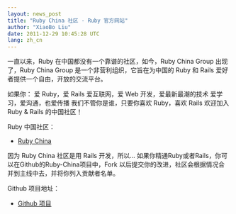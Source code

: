 ```yaml
---
layout: news_post
title: "Ruby China 社区 - Ruby 官方网站"
author: "XiaoBo Liu"
date: 2011-12-29 10:45:28 UTC
lang: zh_cn
---
```


一直以来，Ruby 在中国都没有一个靠谱的社区，如今，Ruby China Group 出现了，Ruby China Group
是一个非营利组织，它旨在为中国的 Ruby 和 Rails 爱好者提供一个自由，开放的交流平台。

如果你： 爱 Ruby，爱 Rails 爱互联网，爱 Web 开发，爱最新最潮的技术 爱学习，爱沟通，也爱传播 我们不管你是谁，只要你喜欢
Ruby，喜欢 Rails 欢迎加入 Ruby &amp; Rails 的中国社区！

Ruby 中国社区：

* [Ruby China][1]

因为 Ruby China 社区是用 Rails 开发，所以...
如果你精通Ruby或者Rails，你可以在Github的Ruby-China项目中，Fork
以后提交你的改进，社区会根据情况合并到主线中去，并将你列入贡献者名单。

Github 项目地址：

* [Github 项目][2]



[1]: http://www.ruby-china.org
[2]: http://github.com/huacnlee/ruby-china
